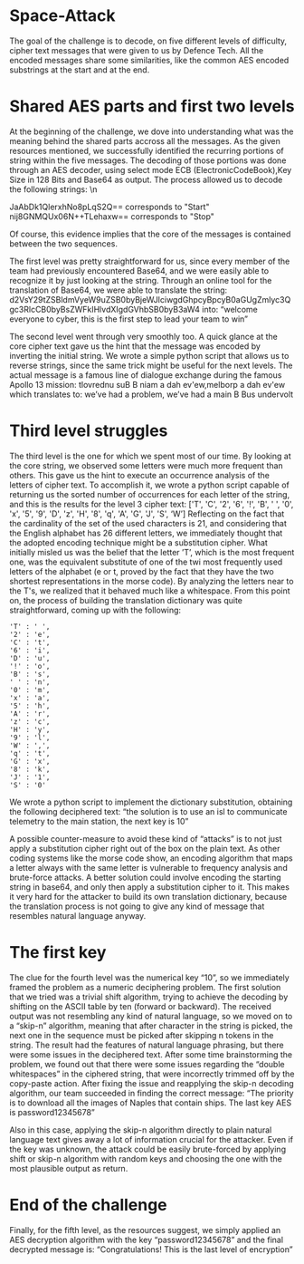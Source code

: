 # Space-Attack
The goal of the challenge is to decode, on five different levels of difficulty, cipher text messages that were given to us by Defence Tech. All the encoded messages share some similarities, like the common AES encoded substrings at the start and at the end.


# Shared AES parts and first two levels
At the beginning of the challenge, we dove into understanding what was the meaning behind the shared parts accross all the messages. As the given resources mentioned, we successfully identified the recurring portions of string within the five messages. The decoding of those portions was done through an AES decoder, using select mode ECB (ElectronicCodeBook),Key Size in 128 Bits and Base64 as output.
The process allowed us to decode the following strings: \n

JaAbDk1QlerxhNo8pLqS2Q== corresponds to "Start"
nij8GNMQUx06N++TLehaxw== corresponds to "Stop"

Of course, this evidence implies that the core of the messages is contained between the two sequences. 

The first level was pretty straightforward for us, since every member of the team had previously encountered Base64, and we were easily able to recognize it by just looking at the string. Through an online tool for the translation of Base64, we were able to translate the string:
d2VsY29tZSBldmVyeW9uZSB0byBjeWJlciwgdGhpcyBpcyB0aGUgZmlyc3Qgc3RlcCB0byBsZWFkIHlvdXIgdGVhbSB0byB3aW4
into:
“welcome everyone to cyber, this is the first step to lead your team to win”



The second level went through very smoothly too. A quick glance at the core cipher text gave us the hint that the message was encoded by inverting the initial string.
We wrote a simple python script that allows us to reverse strings, since the same trick might be useful for the next levels.
The actual message is a famous line of dialogue exchange during the famous Apollo 13 mission:
tlovrednu suB B niam a dah ev'ew,melborp a dah ev'ew
which translates to:
we’ve had a problem, we’ve had a main B Bus undervolt



# Third level struggles
The third level is the one for which we spent most of our time.
By looking at the core string, we observed some letters were much more frequent than others.
This gave us the hint to execute an occurrence analysis of the letters of cipher text. To accomplish it, we wrote a python script capable of returning us the sorted number of occurrences for each letter of the string, and this is the results for the level 3 cipher text:
['T', 'C', '2', '6', '!', 'B', ' ', '0', 'x', '5', '9', 'D', 'z', 'H', '8', 'q', 'A', 'G', 'J', 'S', ‘W’]
Reflecting on the fact that the cardinality of the set of the used characters is 21, and considering that the English alphabet has 26 different letters, we immediately thought that the adopted encoding technique might be a substitution cipher. What initially misled us was the belief that the letter ’T’, which is the most frequent one, was the equivalent substitute of one of the twi most frequently used letters of the alphabet (e or t, proved by the fact that they have the two shortest representations in the morse code). By analyzing the letters near to the T's, we realized that it behaved much like a whitespace. From this point on, the process of building the translation dictionary was quite straightforward, coming up with the following:

    'T' : ' ',
    '2' : 'e', 
    'C' : 't', 
    '6' : 'i', 
    'D' : 'u', 
    '!' : 'o', 
    'B' : 's', 
    ' ' : 'n', 
    '0' : 'm', 
    'x' : 'a', 
    '5' : 'h',
    'A' : 'r',
    'z' : 'c',
    'H' : 'y',
    '9' : 'l',
    'W' : ',',
    'q' : 't', 
    'G' : 'x', 
    '8' : 'k', 
    'J' : '1', 
    'S' : '0'

We wrote a python script to implement the dictionary substitution, obtaining the following deciphered text:
“the solution is to use an isl to communicate telemetry to the main station, the next key is 10”

A possible counter-measure to avoid these kind of “attacks” is to not just apply a substitution cipher right out of the box on the plain text. As other coding systems like the morse code show, an encoding algorithm that maps a letter always with the same letter is vulnerable to frequency analysis and brute-force attacks. A better solution could involve encoding the starting string in base64, and only then apply a substitution cipher to it. This makes it very hard for the attacker to build its own translation dictionary, because the translation process is not going to give any kind of message that resembles natural language anyway.


# The first key 
The clue for the fourth level was the numerical key “10”, so we immediately framed the problem as a numeric deciphering problem. The first solution that we tried was a trivial shift algorithm, trying to achieve the decoding by shifting on the ASCII table by ten (forward or backward). The received output was not resembling any kind of natural language, so we moved on to a “skip-n” algorithm, meaning that after character in the string is picked, the next one in the sequence must be picked after skipping n tokens in the string.
The result had the features of natural language phrasing, but there were some issues in the deciphered text. After some time brainstorming the problem, we found out that there were some issues regarding the “double whitespaces” in the ciphered string, that were incorrectly trimmed off by the copy-paste action. After fixing the issue and reapplying the skip-n decoding algorithm, our team succeeded in finding the correct message: 
“The priority is to download all the images of Naples that contain ships. The last key AES is password12345678”

Also in this case, applying the skip-n algorithm directly to plain natural language text gives away a lot of information crucial for the attacker. Even if the key was unknown, the attack could be easily brute-forced by applying shift or skip-n algorithm with random keys and choosing the one with the most plausible output as return.

# End of the challenge
Finally, for the fifth level, as the resources suggest, we simply applied an AES decryption algorithm with the key “password12345678” and the final decrypted message is:
“Congratulations! This is the last level of encryption”



